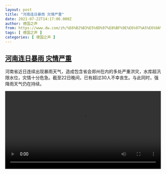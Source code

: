 ```yaml
---
layout: post
title: "河南连日暴雨 灾情严重"
date: 2021-07-22T14:17:06.000Z
author: 德国之声
from: https://www.dw.com/zh/%E6%B2%B3%E5%8D%97%E8%BF%9E%E6%97%A5%E6%9A%B4%E9%9B%A8%20%E7%81%BE%E6%83%85%E4%B8%A5%E9%87%8D/a-58598228
tags: [ 德国之声 ]
categories: [ 德国之声 ]
---
```

<!--1626963426000-->
[河南连日暴雨 灾情严重](https://www.dw.com/zh/%E6%B2%B3%E5%8D%97%E8%BF%9E%E6%97%A5%E6%9A%B4%E9%9B%A8%20%E7%81%BE%E6%83%85%E4%B8%A5%E9%87%8D/a-58598228)
------

<div>
<p>河南省近日连续出现暴雨天气，造成包含省会郑州在内的多处严重洪灾，水库超汛限水位，灾情十分危急。截至22日晚间，已有超过30人不幸丧生。与此同时，强降雨天气仍在持续。</small></p><video src="https://dwhlsondemand-vh.akamaihd.net/i/dwtv_video/flv/vdt_zh/2021/bchi210722_001_66622henan_,sd_sor,sd_avc,.mp4.csmil/master.m3u8" controls style="width:100%"></video>
</div>
